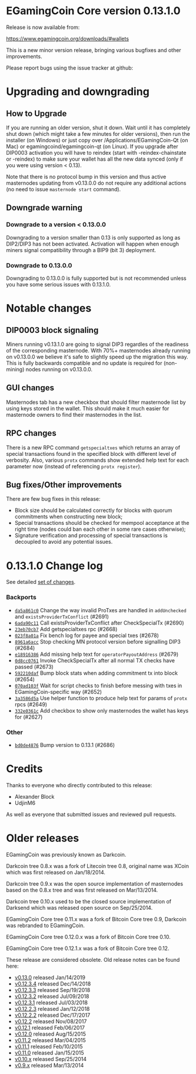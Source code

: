 EGamingCoin Core version 0.13.1.0
==========================

Release is now available from:

  <https://www.egamingcoin.org/downloads/#wallets>

This is a new minor version release, bringing various bugfixes and other improvements.

Please report bugs using the issue tracker at github:

  </issues>


Upgrading and downgrading
=========================

How to Upgrade
--------------

If you are running an older version, shut it down. Wait until it has completely
shut down (which might take a few minutes for older versions), then run the
installer (on Windows) or just copy over /Applications/EGamingCoin-Qt (on Mac) or
egamingcoind/egamingcoin-qt (on Linux). If you upgrade after DIP0003 activation you will
have to reindex (start with -reindex-chainstate or -reindex) to make sure
your wallet has all the new data synced (only if you were using version < 0.13).

Note that there is no protocol bump in this version and thus active masternodes
updating from v0.13.0.0 do not require any additional actions (no need to issue
`masternode start` command).

Downgrade warning
-----------------

### Downgrade to a version < 0.13.0.0

Downgrading to a version smaller than 0.13 is only supported as long as DIP2/DIP3
has not been activated. Activation will happen when enough miners signal compatibility
through a BIP9 (bit 3) deployment.

### Downgrade to 0.13.0.0

Downgrading to 0.13.0.0 is fully supported but is not recommended unless you have some serious issues with 0.13.1.0.

Notable changes
===============

DIP0003 block signaling
-----------------------
Miners running v0.13.1.0 are going to signal DIP3 regardles of the readiness of the corresponding masternode.
With 70%+ masternodes already running on v0.13.0.0 we believe it's safe to slightly speed up the migration
this way. This is fully backwards compatible and no update is required for (non-mining) nodes running on v0.13.0.0.

GUI changes
-----------
Masternodes tab has a new checkbox that should filter masternode list by using keys stored in the wallet.
This should make it much easier for masternode owners to find their masternodes in the list.

RPC changes
-----------
There is a new RPC command `getspecialtxes` which returns an array of special transactions found in the specified
block with different level of verbosity. Also, various `protx` commands show extended help text for each parameter
now (instead of referencing `protx register`).

Bug fixes/Other improvements
----------------------------
There are few bug fixes in this release:
- Block size should be calculated correctly for blocks with quorum commitments when constructing new block;
- Special transactions should be checked for mempool acceptance at the right time (nodes could ban each other
in some rare cases otherwise);
- Signature verification and processing of special transactions is decoupled to avoid any potential issues.

 0.13.1.0 Change log
===================

See detailed [set of changes](/compare/v0.13.0.0...egamingcoinpay:v0.13.1.0).

### Backports

- [`da5a861c0`](/commit/da5a861c0) Change the way invalid ProTxes are handled in `addUnchecked` and `existsProviderTxConflict` (#2691)
- [`6ada90c11`](/commit/6ada90c11) Call existsProviderTxConflict after CheckSpecialTx (#2690)
- [`23eb70cb7`](/commit/23eb70cb7) Add getspecialtxes rpc (#2668)
- [`023f8a01a`](/commit/023f8a01a) Fix bench log for payee and special txes (#2678)
- [`8961a6acc`](/commit/8961a6acc) Stop checking MN protocol version before signalling DIP3 (#2684)
- [`e18916386`](/commit/e18916386) Add missing help text for `operatorPayoutAddress` (#2679)
- [`0d8cc0761`](/commit/0d8cc0761) Invoke CheckSpecialTx after all normal TX checks have passed (#2673)
- [`592210daf`](/commit/592210daf) Bump block stats when adding commitment tx into block (#2654)
- [`070ad103f`](/commit/070ad103f) Wait for script checks to finish before messing with txes in EGamingCoin-specific way (#2652)
- [`3a3586d5a`](/commit/3a3586d5a) Use helper function to produce help text for params of `protx` rpcs (#2649)
- [`332e0361c`](/commit/332e0361c) Add checkbox to show only masternodes the wallet has keys for (#2627)

### Other

- [`bd0de4876`](/commit/bd0de4876) Bump version to 0.13.1 (#2686)

Credits
=======

Thanks to everyone who directly contributed to this release:

- Alexander Block
- UdjinM6

As well as everyone that submitted issues and reviewed pull requests.

Older releases
==============

EGamingCoin was previously known as Darkcoin.

Darkcoin tree 0.8.x was a fork of Litecoin tree 0.8, original name was XCoin
which was first released on Jan/18/2014.

Darkcoin tree 0.9.x was the open source implementation of masternodes based on
the 0.8.x tree and was first released on Mar/13/2014.

Darkcoin tree 0.10.x used to be the closed source implementation of Darksend
which was released open source on Sep/25/2014.

EGamingCoin Core tree 0.11.x was a fork of Bitcoin Core tree 0.9,
Darkcoin was rebranded to EGamingCoin.

EGamingCoin Core tree 0.12.0.x was a fork of Bitcoin Core tree 0.10.

EGamingCoin Core tree 0.12.1.x was a fork of Bitcoin Core tree 0.12.

These release are considered obsolete. Old release notes can be found here:

- [v0.13.0](/blob/master/doc/release-notes/egamingcoin/release-notes-0.13.0.md) released Jan/14/2019
- [v0.12.3.4](/blob/master/doc/release-notes/egamingcoin/release-notes-0.12.3.4.md) released Dec/14/2018
- [v0.12.3.3](/blob/master/doc/release-notes/egamingcoin/release-notes-0.12.3.3.md) released Sep/19/2018
- [v0.12.3.2](/blob/master/doc/release-notes/egamingcoin/release-notes-0.12.3.2.md) released Jul/09/2018
- [v0.12.3.1](/blob/master/doc/release-notes/egamingcoin/release-notes-0.12.3.1.md) released Jul/03/2018
- [v0.12.2.3](/blob/master/doc/release-notes/egamingcoin/release-notes-0.12.2.3.md) released Jan/12/2018
- [v0.12.2.2](/blob/master/doc/release-notes/egamingcoin/release-notes-0.12.2.2.md) released Dec/17/2017
- [v0.12.2](/blob/master/doc/release-notes/egamingcoin/release-notes-0.12.2.md) released Nov/08/2017
- [v0.12.1](/blob/master/doc/release-notes/egamingcoin/release-notes-0.12.1.md) released Feb/06/2017
- [v0.12.0](/blob/master/doc/release-notes/egamingcoin/release-notes-0.12.0.md) released Aug/15/2015
- [v0.11.2](/blob/master/doc/release-notes/egamingcoin/release-notes-0.11.2.md) released Mar/04/2015
- [v0.11.1](/blob/master/doc/release-notes/egamingcoin/release-notes-0.11.1.md) released Feb/10/2015
- [v0.11.0](/blob/master/doc/release-notes/egamingcoin/release-notes-0.11.0.md) released Jan/15/2015
- [v0.10.x](/blob/master/doc/release-notes/egamingcoin/release-notes-0.10.0.md) released Sep/25/2014
- [v0.9.x](/blob/master/doc/release-notes/egamingcoin/release-notes-0.9.0.md) released Mar/13/2014

